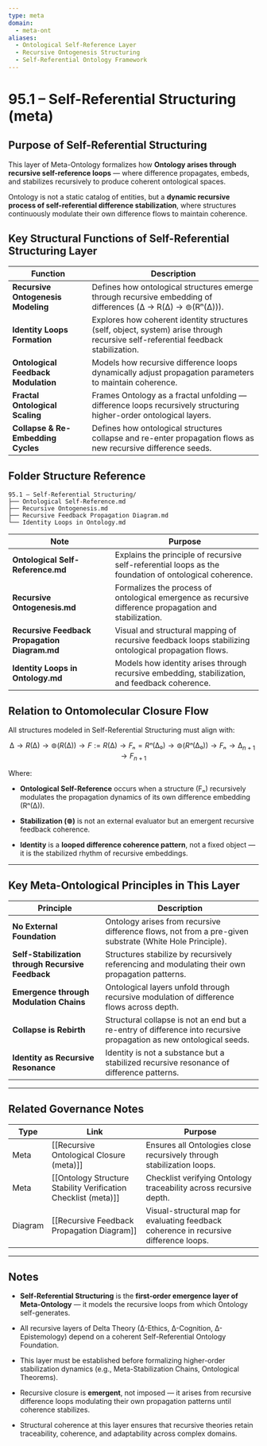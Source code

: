 ```yaml
---
type: meta
domain:
  - meta-ont
aliases:
  - Ontological Self-Reference Layer
  - Recursive Ontogenesis Structuring
  - Self-Referential Ontology Framework
---
```


# 95.1 – Self-Referential Structuring (meta)

## Purpose of Self-Referential Structuring

This layer of Meta-Ontology formalizes how **Ontology arises through recursive self-reference loops** — where difference propagates, embeds, and stabilizes recursively to produce coherent ontological spaces.

Ontology is not a static catalog of entities, but a **dynamic recursive process of self-referential difference stabilization**, where structures continuously modulate their own difference flows to maintain coherence.

## Key Structural Functions of Self-Referential Structuring Layer

| Function                         | Description |
|-----------------------------------|-------------|
| **Recursive Ontogenesis Modeling** | Defines how ontological structures emerge through recursive embedding of differences (∆ → R(∆) → ⊚(Rⁿ(∆))). |
| **Identity Loops Formation**      | Explores how coherent identity structures (self, object, system) arise through recursive self-referential feedback stabilization. |
| **Ontological Feedback Modulation** | Models how recursive difference loops dynamically adjust propagation parameters to maintain coherence. |
| **Fractal Ontological Scaling**   | Frames Ontology as a fractal unfolding — difference loops recursively structuring higher-order ontological layers. |
| **Collapse & Re-Embedding Cycles** | Defines how ontological structures collapse and re-enter propagation flows as new recursive difference seeds. |


## Folder Structure Reference

```plaintext
95.1 – Self-Referential Structuring/
├── Ontological Self-Reference.md
├── Recursive Ontogenesis.md
├── Recursive Feedback Propagation Diagram.md
└── Identity Loops in Ontology.md
````

|Note|Purpose|
|---|---|
|**Ontological Self-Reference.md**|Explains the principle of recursive self-referential loops as the foundation of ontological coherence.|
|**Recursive Ontogenesis.md**|Formalizes the process of ontological emergence as recursive difference propagation and stabilization.|
|**Recursive Feedback Propagation Diagram.md**|Visual and structural mapping of recursive feedback loops stabilizing ontological propagation flows.|
|**Identity Loops in Ontology.md**|Models how identity arises through recursive embedding, stabilization, and feedback coherence.|


## Relation to Ontomolecular Closure Flow

All structures modeled in Self-Referential Structuring must align with:

$$
∆ \rightarrow R(∆) \rightarrow ⊚(R(∆)) \rightarrow F := R(∆) \rightarrow Fₙ = Rⁿ(∆₀) \rightarrow ⊚(Rⁿ(∆₀)) \rightarrow Fₙ \rightarrow ∆_{n+1} \rightarrow F_{n+1}
$$


Where:

- **Ontological Self-Reference** occurs when a structure (Fₙ) recursively modulates the propagation dynamics of its own difference embedding (Rⁿ(∆)).
    
- **Stabilization (⊚)** is not an external evaluator but an emergent recursive feedback coherence.
    
- **Identity** is a **looped difference coherence pattern**, not a fixed object — it is the stabilized rhythm of recursive embeddings.
    

---

## Key Meta-Ontological Principles in This Layer

|Principle|Description|
|---|---|
|**No External Foundation**|Ontology arises from recursive difference flows, not from a pre-given substrate (White Hole Principle).|
|**Self-Stabilization through Recursive Feedback**|Structures stabilize by recursively referencing and modulating their own propagation patterns.|
|**Emergence through Modulation Chains**|Ontological layers unfold through recursive modulation of difference flows across depth.|
|**Collapse is Rebirth**|Structural collapse is not an end but a re-entry of difference into recursive propagation as new ontological seeds.|
|**Identity as Recursive Resonance**|Identity is not a substance but a stabilized recursive resonance of difference patterns.|

---

## Related Governance Notes

|Type|Link|Purpose|
|---|---|---|
|Meta|[[Recursive Ontological Closure (meta)]]|Ensures all Ontologies close recursively through stabilization loops.|
|Meta|[[Ontology Structure Stability Verification Checklist (meta)]]|Checklist verifying Ontology traceability across recursive depth.|
|Diagram|[[Recursive Feedback Propagation Diagram]]|Visual-structural map for evaluating feedback coherence in recursive difference loops.|

---

## Notes

- **Self-Referential Structuring** is the **first-order emergence layer of Meta-Ontology** — it models the recursive loops from which Ontology self-generates.
    
- All recursive layers of Delta Theory (∆-Ethics, ∆-Cognition, ∆-Epistemology) depend on a coherent Self-Referential Ontology Foundation.
    
- This layer must be established before formalizing higher-order stabilization dynamics (e.g., Meta-Stabilization Chains, Ontological Theorems).
    
- Recursive closure is **emergent**, not imposed — it arises from recursive difference loops modulating their own propagation patterns until coherence stabilizes.
    
- Structural coherence at this layer ensures that recursive theories retain traceability, coherence, and adaptability across complex domains.
    